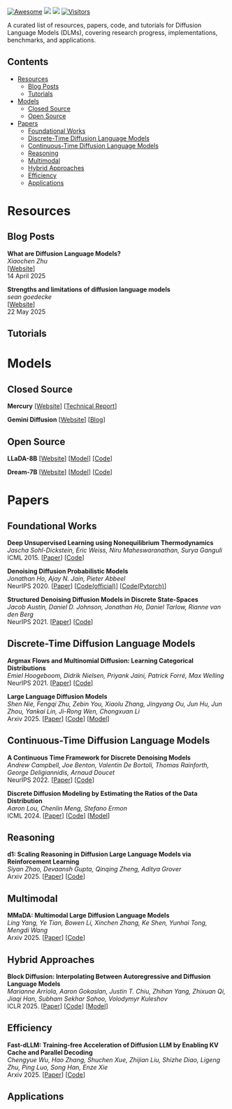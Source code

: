 [![Awesome](https://cdn.rawgit.com/sindresorhus/awesome/d7305f38d29fed78fa85652e3a63e154dd8e8829/media/badge.svg)](https://github.com/hee9joon/Awesome-Diffusion-Models) 
[![](https://img.shields.io/github/stars/quao627/Awesome-Diffusion-Language-Models)](https://github.com/quao627/Awesome-Diffusion-Language-Models)
[![](https://img.shields.io/github/license/quao627/Awesome-Diffusion-Language-Models)](https://github.com/quao627/Awesome-Diffusion-Language-Models/blob/main/LICENSE)
[![Visitors](https://api.visitorbadge.io/api/visitors?path=https%3A%2F%2Fgithub.com%2Fquao627%2FAwesome-Diffusion-Language-Models&label=visitors&countColor=%2337d67a&style=flat&labelStyle=none)](https://visitorbadge.io/status?path=https%3A%2F%2Fgithub.com%2Fquao627%2FAwesome-Diffusion-Language-Models)

A curated list of resources, papers, code, and tutorials for Diffusion Language Models (DLMs), covering research progress, implementations, benchmarks, and applications.

## Contents
- [Resources](#resources)
  - [Blog Posts](#blog-posts)
  - [Tutorials](#tutorials)
- [Models](#models)
  - [Closed Source](#closed-source)
  - [Open Source](#open-source)
- [Papers](#papers)
  - [Foundational Works](#foundational-works)
  - [Discrete-Time Diffusion Language Models](#discrete-time-diffusion-language-models)
  - [Continuous-Time Diffusion Language Models](#continuous-time-diffusion-language-models)
  - [Reasoning](#reasoning)
  - [Multimodal](#multimodal)
  - [Hybrid Approaches](#hybrid-approaches)
  - [Efficiency](#efficiency)
  - [Applications](#applications)

 
# Resources
## Blog Posts
**What are Diffusion Language Models?** \
*Xiaochen Zhu* \
[[Website](https://spacehunterinf.github.io/blog/2025/diffusion-language-models/)] \
14 April 2025

**Strengths and limitations of diffusion language models** \
*sean goedecke* \
[[Website](https://www.seangoedecke.com/limitations-of-text-diffusion-models/)] \
22 May 2025

## Tutorials

# Models
## Closed Source
**Mercury**
[[Website](https://www.inceptionlabs.ai/introducing-mercury)] [[Technical Report](https://www.inceptionlabs.ai/introducing-mercury)]

**Gemini Diffusion**
[[Website](https://deepmind.google/models/gemini-diffusion/)] [[Blog](https://blog.google/technology/google-deepmind/gemini-diffusion/)]

## Open Source
**LLaDA-8B**
[[Website](https://ml-gsai.github.io/LLaDA-demo/)] [[Model](https://huggingface.co/GSAI-ML)] [[Code](https://github.com/ML-GSAI/LLaDA)]

**Dream-7B**
[[Website](https://hkunlp.github.io/blog/2025/dream/)] [[Model](https://huggingface.co/Dream-org)] [[Code](https://github.com/HKUNLP/Dream)]

# Papers
## Foundational Works
**Deep Unsupervised Learning using Nonequilibrium Thermodynamics** \
*Jascha Sohl-Dickstein, Eric Weiss, Niru Maheswaranathan, Surya Ganguli* \
ICML 2015. [[Paper](https://proceedings.mlr.press/v37/sohl-dickstein15.html)] [[Code](https://github.com/Sohl-Dickstein/Diffusion-Probabilistic-Models)]

**Denoising Diffusion Probabilistic Models** \
*Jonathan Ho, Ajay N. Jain, Pieter Abbeel* \
NeurIPS 2020. [[Paper](https://proceedings.neurips.cc/paper/2020/hash/4c5bcfec8584af0d967f1ab10179ca4b-Abstract.html)] [[Code(official)](https://github.com/hojonathanho/diffusion)] [[Code(Pytorch)](https://github.com/lucidrains/denoising-diffusion-pytorch)]

**Structured Denoising Diffusion Models in Discrete State-Spaces** \
*Jacob Austin, Daniel D. Johnson, Jonathan Ho, Daniel Tarlow, Rianne van den Berg* \
NeurIPS 2021. [[Paper](https://proceedings.neurips.cc/paper/2021/hash/958c530554f78bcd8e97125b70e6973d-Abstract.html)] [[Code](https://github.com/google-research/google-research/tree/master/d3pm)]


## Discrete-Time Diffusion Language Models

**Argmax Flows and Multinomial Diffusion: Learning Categorical Distributions** \
*Emiel Hoogeboom, Didrik Nielsen, Priyank Jaini, Patrick Forré, Max Welling* \
NeurIPS 2021. [[Paper](https://proceedings.neurips.cc/paper/2021/hash/67d96d458abdef21792e6d8e590244e7-Abstract.html)] [[Code](https://github.com/didriknielsen/argmax_flows)]

**Large Language Diffusion Models** \
*Shen Nie, Fengqi Zhu, Zebin You, Xiaolu Zhang, Jingyang Ou, Jun Hu, Jun Zhou, Yankai Lin, Ji-Rong Wen, Chongxuan Li* \
Arxiv 2025. [[Paper](https://arxiv.org/abs/2502.09992)] [[Code](https://github.com/ML-GSAI/LLaDA)] [[Model](https://huggingface.co/GSAI-ML)]


## Continuous-Time Diffusion Language Models

**A Continuous Time Framework for Discrete Denoising Models** \
*Andrew Campbell, Joe Benton, Valentin De Bortoli, Thomas Rainforth, George Deligiannidis, Arnaud Doucet* \
NeurIPS 2022. [[Paper](https://proceedings.neurips.cc/paper_files/paper/2022/hash/b5b528767aa35f5b1a60fe0aaeca0563-Abstract-Conference.html)] [[Code](https://github.com/andrew-cr/tauLDR)]

**Discrete Diffusion Modeling by Estimating the Ratios of the Data Distribution** \
*Aaron Lou, Chenlin Meng, Stefano Ermon* \
ICML 2024. [[Paper](https://arxiv.org/abs/2310.16834)] [[Code](https://github.com/louaaron/Score-Entropy-Discrete-Diffusion)] [[Model](https://huggingface.co/louaaron)]

## Reasoning

**d1: Scaling Reasoning in Diffusion Large Language Models via Reinforcement Learning** \
*Siyan Zhao, Devaansh Gupta, Qinqing Zheng, Aditya Grover* \
Arxiv 2025. [[Paper](https://arxiv.org/abs/2504.12216)] [[Code](https://github.com/dllm-reasoning/d1)]

## Multimodal

**MMaDA: Multimodal Large Diffusion Language Models** \
*Ling Yang, Ye Tian, Bowen Li, Xinchen Zhang, Ke Shen, Yunhai Tong, Mengdi Wang* \
Arxiv 2025. [[Paper](https://arxiv.org/abs/2505.15809)] [[Code](https://github.com/Gen-Verse/MMaDA)]

## Hybrid Approaches

**Block Diffusion: Interpolating Between Autoregressive and Diffusion Language Models** \
*Marianne Arriola, Aaron Gokaslan, Justin T. Chiu, Zhihan Yang, Zhixuan Qi, Jiaqi Han, Subham Sekhar Sahoo, Volodymyr Kuleshov* \
ICLR 2025. [[Paper](https://arxiv.org/abs/2503.09573)] [[Code](https://github.com/kuleshov-group/bd3lms)] [[Model](https://huggingface.co/collections/kuleshov-group/bd3-lms-67be95f81b96b15fec50d53f)]

## Efficiency
**Fast-dLLM: Training-free Acceleration of Diffusion LLM by Enabling KV Cache and Parallel Decoding** \
*Chengyue Wu, Hao Zhang, Shuchen Xue, Zhijian Liu, Shizhe Diao, Ligeng Zhu, Ping Luo, Song Han, Enze Xie* \
Arxiv 2025. [[Paper](https://arxiv.org/abs/2505.22618)] [[Code](https://github.com/NVlabs/Fast-dLLM)]

## Applications

